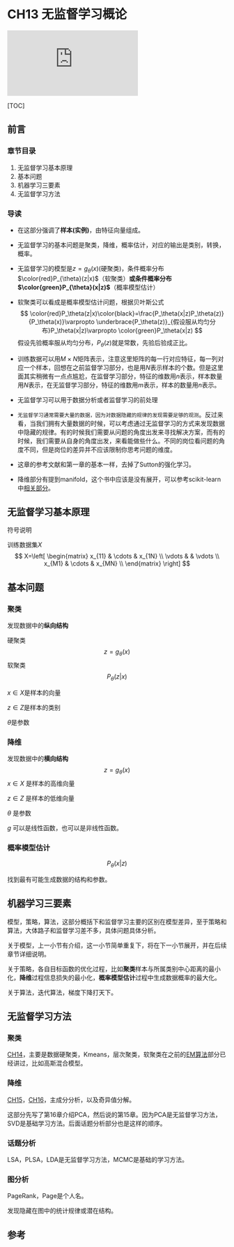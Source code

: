 # CH13 无监督学习概论
![Hits](https://www.smirkcao.info/hit_gits/Lihang/CH13/README.md)

[TOC]

## 前言

### 章节目录

1. 无监督学习基本原理
1. 基本问题
1. 机器学习三要素
1. 无监督学习方法

### 导读

- 在这部分强调了**样本(实例)**，由特征向量组成。

- 无监督学习的基本问题是聚类，降维，概率估计，对应的输出是类别，转换，概率。

- 无监督学习的模型是$z=g_{\theta}(x)$(硬聚类)，条件概率分布$\color{red}P_{\theta}(z|x)$（软聚类）**或条件概率分布$\color{green}P_{\theta}(x|z)$**（概率模型估计）

- 软聚类可以看成是概率模型估计问题，根据贝叶斯公式
  $$
  \color{red}P_\theta(z|x)\color{black}=\frac{P_\theta(x|z)P_\theta(z)}{P_\theta(x)}\varpropto \underbrace{P_\theta(z)}_{假设服从均匀分布}P_\theta(x|z)\varpropto \color{green}P_\theta(x|z)
  $$
  假设先验概率服从均匀分布，$P_\theta(z)$就是常数，先验后验成正比。

- 训练数据可以用$M\times N$矩阵表示，注意这里矩阵的每一行对应特征，每一列对应一个样本，回想在之前监督学习部分，也是用$N$表示样本的个数。但是这里面其实稍微有一点点尴尬，在监督学习部分，特征的维数用$n$表示，样本数量用$N$表示，在无监督学习部分，特征的维数用$m$表示，样本的数量用$n$表示。

- 无监督学习可以用于数据分析或者监督学习的前处理

- `无监督学习通常需要大量的数据，因为对数据隐藏的规律的发现需要足够的观测`。反过来看，当我们拥有大量数据的时候，可以考虑通过无监督学习的方式来发现数据中隐藏的规律。有的时候我们需要从问题的角度出发来寻找解决方案，而有的时候，我们需要从自身的角度出发，来看能做些什么。不同的岗位看问题的角度不同，但是岗位的差异并不应该限制你思考问题的维度。

- 这章的参考文献和第一章的基本一样，去掉了Sutton的强化学习。

- 降维部分有提到manifold，这个书中应该是没有展开，可以参考scikit-learn中[相关部分](https://scikit-learn.org/stable/modules/manifold.html#manifold)。

## 无监督学习基本原理

符号说明

训练数据集$X$
$$
X=\left[
\begin{matrix}
 x_{11} & \cdots & x_{1N}       \\
 \vdots &        & \vdots 		\\
 x_{M1} & \cdots & x_{MN}       \\
\end{matrix}
\right]
$$

## 基本问题

### 聚类

发现数据中的**纵向结构**

硬聚类
$$
z=g_\theta(x)
$$
软聚类
$$
P_\theta(z|x)
$$


$x\in X$是样本的向量

$z\in Z$是样本的类别

$\theta$是参数

### 降维

发现数据中的**横向结构**
$$
z=g_\theta(x)
$$
$x\in X$ 是样本的高维向量

$z\in Z$ 是样本的低维向量

$\theta$ 是参数

$g$ 可以是线性函数，也可以是非线性函数。

### 概率模型估计

$$
P_\theta(x|z)
$$

找到最有可能生成数据的结构和参数。

## 机器学习三要素

模型，策略，算法，这部分概括下和监督学习主要的区别在模型差异，至于策略和算法，大体路子和监督学习差不多，具体问题具体分析。

关于模型，上一小节有介绍，这一小节简单重复下，将在下一小节展开，并在后续章节详细说明。

关于策略，各自目标函数的优化过程，比如**聚类**样本与所属类别中心距离的最小化，**降维**过程信息损失的最小化，**概率模型估计**过程中生成数据概率的最大化。

关于算法，迭代算法，梯度下降打天下。

## 无监督学习方法

### 聚类

[CH14](../CH14/README.md)，主要是数据硬聚类，Kmeans，层次聚类，软聚类在之前的[EM算法](../CH09/README.md)部分已经讲过，比如高斯混合模型。

### 降维

[CH15](../CH15/README.md)，[CH16](../CH16/README.md)，主成分分析，以及奇异值分解。

这部分先写了第16章介绍PCA，然后说的第15章。因为PCA是无监督学习方法，SVD是基础学习方法。后面话题分析部分也是这样的顺序。

### 话题分析

LSA，PLSA，LDA是无监督学习方法，MCMC是基础的学习方法。

### 图分析

PageRank，Page是个人名。

发现隐藏在图中的统计规律或潜在结构。

## 参考

